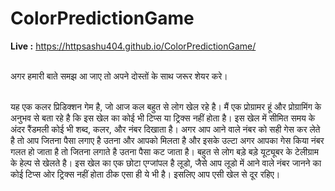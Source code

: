 ﻿# ColorPredictionGame <br/>
 **Live :** https://httpsashu404.github.io/ColorPredictionGame/ <br/> <br/>

अगर हमारी बाते समझ आ जाए तो अपने दोस्तों के साथ जरूर शेयर करे।  <br/> <br/>

यह एक कलर प्रिडिक्शन गेम है, जो आज कल बहुत से लोग खेल रहे है। मैं एक प्रोग्रामर हूं और प्रोग्रामिंग के अनुभव से बता रहे है कि इस खेल का कोई भी टिप्स या ट्रिक्स नहीं होता है। इस खेल में सीमित समय के अंदर रैंडमली कोई भी शब्द, कलर, और नंबर दिखाता है। अगर आप आने वाले नंबर को सही गेस कर लेते है तो आप जितना पैसा लगाए है उतना और आपको मिलता है और इसके उल्टा अगर आपका गेस किया नंबर गलत हो जाता है तो जितना लगाते है उतना पैसा कट जाता है। बहुत से लोग बड़े बड़े यूट्यूबर के टेलीग्राम के हेल्प से खेलते है। इस खेल का एक छोटा एग्जांपल है लूडो, जैसे आप लूडो में आने वाले नंबर जानने का कोई टिप्स ओर ट्रिक्स नहीं होता ठीक एसा ही ये भी है। इसलिए आप एसी खेल से दूर रहिए।
